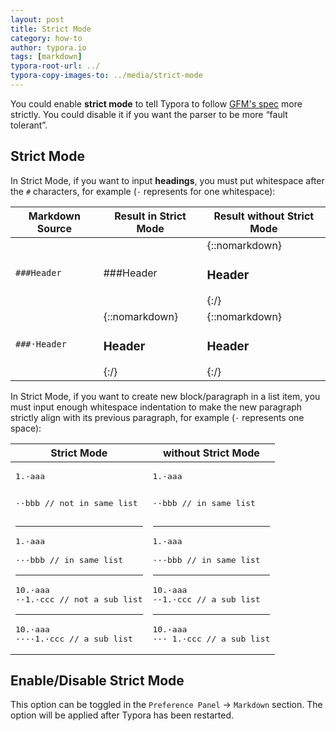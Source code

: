 ```yaml
---
layout: post
title: Strict Mode
category: how-to
author: typora.io
tags: [markdown]
typora-root-url: ../
typora-copy-images-to: ../media/strict-mode
---
```


You could enable **strict mode** to tell Typora to follow [GFM's spec](https://github.github.com/gfm/) more strictly. You could disable it if you want the parser to be more “fault tolerant”.

## Strict Mode

In Strict Mode, if you want to input **headings**, you must put whitespace after the `#` characters, for example (`·` represents for one whitespace):

| Markdown Source | Result in Strict Mode             | Result without Strict Mode        |
| --------------- | --------------------------------- | --------------------------------- |
| `###Header`     | ###Header                         | {::nomarkdown}<h3>Header</h3>{:/} |
| `###·Header`    | {::nomarkdown}<h3>Header</h3>{:/} | {::nomarkdown}<h3>Header</h3>{:/} |

In Strict Mode, if you want to create new block/paragraph in a list item, you must input enough whitespace indentation to make the new paragraph strictly align with its previous paragraph, for example (`·` represents one space):

<table><thead><tr><th>Strict Mode</th><th>without Strict Mode</th></tr></thead>

<tbody><tr><td>
<pre>
1.·aaa

··bbb // not in same list
</pre><hr/>

<pre>
1.·aaa

···bbb // in same list
</pre><hr/>

<pre>
10.·aaa
··1.·ccc // not a sub list
</pre><hr/>

<pre>
10.·aaa
····1.·ccc // a sub list
</pre>
</td><td>
<pre>
1.·aaa

··bbb // in same list
</pre><hr/>

<pre>
1.·aaa

···bbb // in same list
</pre><hr/>

<pre>
10.·aaa
··1.·ccc // a sub list
</pre><hr/>

<pre>
10.·aaa
··· 1.·ccc // a sub list
</pre>
</td></tr></tbody></table>  

## Enable/Disable Strict Mode

This option can be toggled in the `Preference Panel` → `Markdown` section. The option will be applied after Typora has been restarted.
